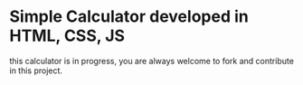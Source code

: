 # Simple Calculator developed in HTML, CSS, JS
this calculator is in progress, you are always welcome to fork and contribute in this project.
